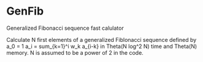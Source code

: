 GenFib
======

Generalized Fibonacci sequence fast calulator

Calculate N first elements of a generalized Fiblonacci sequence defined by
  a_0 = 1
  a_i = sum_{k=1}^i w_k a_{i-k}
in Theta(N log^2 N) time and Theta(N) memory. N is assumed to be a power of 2 in the code.
